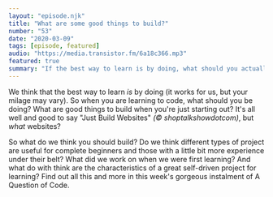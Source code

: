 ```yaml
---
layout: "episode.njk"
title: "What are some good things to build?"
number: "53"
date: "2020-03-09"
tags: [episode, featured]
audio: "https://media.transistor.fm/6a18c366.mp3"
featured: true
summary: "If the best way to learn is by doing, what should you actually do?"
---
```


We think that the best way to learn *is* by doing (it works for us, but your milage may vary). So when you are learning to code, what should you be doing? What are good things to build when you're just starting out? It's all well and good to say "Just Build Websites" *(©️ shoptalkshowdotcom)*, but *what* websites?

So what do we think you should build? Do we think different types of project are useful for complete beginners and those with a little bit more experience under their belt? What did we work on when we were first learning? And what do with think are the characteristics of a great self-driven project for learning? Find out all this and more in this week's gorgeous instalment of A Question of Code.